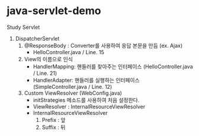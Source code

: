 # java-servlet-demo
Study Servlet

1. DispatcherServlet
    1) @ResponseBody : Converter를 사용하여 응답 본문을 만듬 (ex. Ajax)
       * HelloController.java / Line. 15
    2) View의 이름으로 인식
       * HandlerMapping: 핸들러를 찾아주는 인터페이스 (HelloController.java / Line. 21)
       * HandlerAdapter: 핸들러를 실행하는 인터페이스 (SimpleController.java / Line. 12)
    3) Custom ViewResolver (WebConfig.java)
       * initStrategies 메소드를 사용하여 처음 설정한다.
       * ViewResolver : InternalResourceViewResolver
       * InternalResourceViewResolver 
         1) Prefix : 앞
         2) Suffix : 뒤

